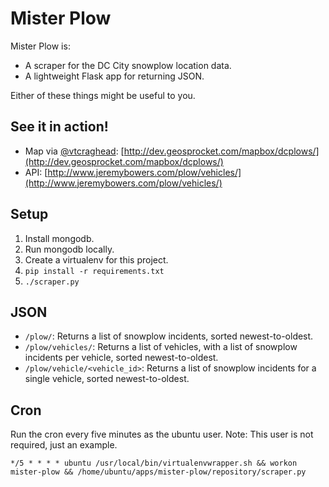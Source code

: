 # Mister Plow

Mister Plow is:

* A scraper for the DC City snowplow location data.
* A lightweight Flask app for returning JSON.

Either of these things might be useful to you.

## See it in action!
* Map via [@vtcraghead](http://twitter.com/@vtcraghead): [http://dev.geosprocket.com/mapbox/dcplows/](http://dev.geosprocket.com/mapbox/dcplows/)
* API: [http://www.jeremybowers.com/plow/vehicles/](http://www.jeremybowers.com/plow/vehicles/)

## Setup

1. Install mongodb.
2. Run mongodb locally.
3. Create a virtualenv for this project.
4. ```pip install -r requirements.txt```
5. ```./scraper.py```

## JSON

* ```/plow/```: Returns a list of snowplow incidents, sorted newest-to-oldest.
* ```/plow/vehicles/```: Returns a list of vehicles, with a list of snowplow incidents per vehicle, sorted newest-to-oldest.
* ```/plow/vehicle/<vehicle_id>```: Returns a list of snowplow incidents for a single vehicle, sorted newest-to-oldest.

## Cron

Run the cron every five minutes as the ubuntu user. Note: This user is not required, just an example.

```*/5 * * * * ubuntu /usr/local/bin/virtualenvwrapper.sh && workon mister-plow && /home/ubuntu/apps/mister-plow/repository/scraper.py```
